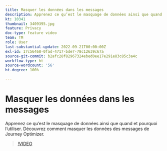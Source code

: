 ```yaml
---
title: Masquer les données dans les messages
description: Apprenez ce qu’est le masquage de données ainsi que quand et pourquoi l’utiliser. Découvrez comment masquer les données des messages de Journey Optimizer.
kt: 10341
thumbnail: 3409395.jpg
feature: Privacy
doc-type: feature video
team: TM
role: User
last-substantial-update: 2022-09-21T00:00:00Z
exl-id: 17c56468-0fad-4717-bde7-78c12639c67a
source-git-commit: b2afc28f82967324ebed0ee17e291e83c85c3a4c
workflow-type: ht
source-wordcount: '56'
ht-degree: 100%

---
```


# Masquer les données dans les messages

Apprenez ce qu’est le masquage de données ainsi que quand et pourquoi l’utiliser. Découvrez comment masquer les données des messages de Journey Optimizer.

>[!VIDEO](https://video.tv.adobe.com/v/3409395?quality=12&learn=on)
